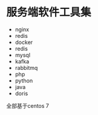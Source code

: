  # 服务端软件工具集

 - nginx
 - redis
 - docker
 - redis
 - mysql
 - kafka
 - rabbitmq
 - php
 - python
 - java
 - doris

 全部基于centos 7
